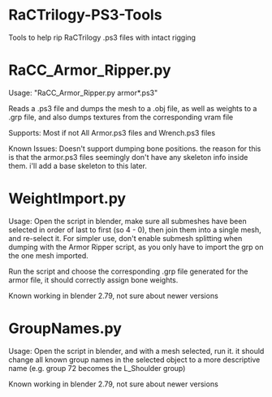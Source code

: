 # RaCTrilogy-PS3-Tools
Tools to help rip RaCTrilogy .ps3 files with intact rigging

# RaCC_Armor_Ripper.py
Usage: "RaCC_Armor_Ripper.py armor*.ps3"

Reads a .ps3 file and dumps the mesh to a .obj file, as well as weights to a .grp file, and also dumps textures from the corresponding vram file

Supports: Most if not All Armor.ps3 files and Wrench.ps3 files

Known Issues: Doesn't support dumping bone positions. the reason for this is that the armor.ps3 files seemingly don't have any skeleton info inside them. i'll add a base skeleton to this later.

# WeightImport.py
Usage: Open the script in blender, make sure all submeshes have been selected in order of last to first (so 4 - 0), then join them into a single mesh, and re-select it. For simpler use, don't enable submesh splitting when dumping with the Armor Ripper script, as you only have to import the grp on the one mesh imported.

Run the script and choose the corresponding .grp file generated for the armor file, it should correctly assign bone weights.

Known working in blender 2.79, not sure about newer versions

# GroupNames.py
Usage: Open the script in blender, and with a mesh selected, run it. it should change all known group names in the selected object to a more descriptive name (e.g. group 72 becomes the L_Shoulder group)

Known working in blender 2.79, not sure about newer versions
